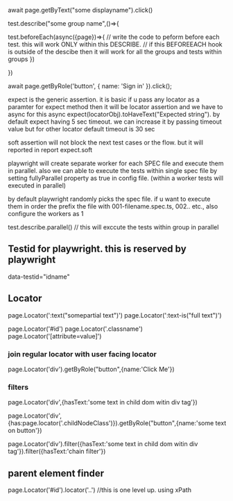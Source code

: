 

await page.getByText("some displayname").click()


test.describe("some group name",()=>{

test.beforeEach(async({page})=>{
// write the code to peform before each test. this will work ONLY within this DESCRIBE. 
// if this BEFOREEACH hook is outside of the descibe then it will work for all the groups and tests within groups
})

})


await page.getByRole('button', { name: 'Sign in' }).click();


expect is the generic assertion. it is basic
if u pass any locator as a paramter for expect method then it will be locator assertion
and we have to async for this
async expect(locatorObj).toHaveText("Expected string").
by default expect having 5 sec timeout. we can increase it by passing timeout value
but for other locator default timeout is 30 sec

soft assertion will not block the next test cases or the flow. but it will reported in report
expect.soft


playwright will create separate worker for each SPEC file and execute them in parallel.
also we can able to execute the tests within single spec file by setting fullyParallel property as true in config file. (within a worker tests will executed in parallel)

by default playwright randomly picks the spec file. if u want to execute them in order the prefix the file with 001-filename.spec.ts, 002.. etc., also configure the workers as 1

test.describe.parallel() // this will  exccute the tests within group in parallel

## Testid for playwright. this is reserved by playwright
data-testid="idname"


## Locator
page.Locator(':text("somepartial text")')
page.Locator(':text-is("full text")')

page.Locator('#id')
page.Locator('.classname')
page.Locator('[attribute=value]')

### join regular locator with user facing locator
page.Locator('div').getByRole("button",{name:'Click Me'})


### filters
page.Locator('div',{hasText:'some text in child dom witin div tag'})

page.Locator('div',{has:page.locator('.childNodeClass')}).getByRole("button",{name:'some text on button'})

page.Locator('div').filter({hasText:'some text in child dom witin div tag'}).filter({hasText:'chain filter'})

## parent element finder
page.Locator('#id').locator('..') //this is one level up. using xPath